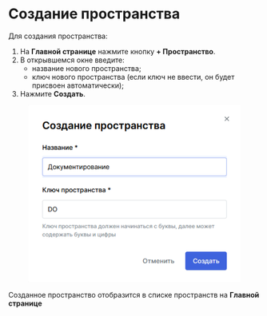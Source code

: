 # Создание пространства

Для создания пространства:

1. На **Главной странице** нажмите кнопку **+ Пространство**.
2. В открывшемся окне введите:
   * название нового пространства;
   * ключ нового пространства (если ключ не ввести, он будет присвоен автоматически);
3. Нажмите **Создать**.

<figure><img src="../../../.gitbook/assets/изображение (181).png" alt=""><figcaption></figcaption></figure>

Созданное пространство отобразится в списке пространств на **Главной странице**
